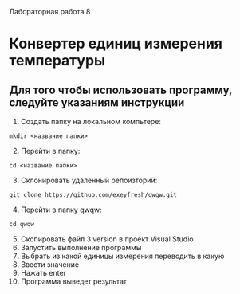 Лабораторная работа 8
# Конвертер единиц измерения температуры
## Для того чтобы использовать программу, следуйте указаниям инструкции ##

1. Создать папку на локальном компьтере:
```
mkdir <название папки>
```
2. Перейти в папку:
```
cd <название папки>
```
3. Склонировать удаленный репоизторий:
```
git clone https://github.com/exeyfresh/qwqw.git
```
4. Перейти в папку qwqw:
```
cd qwqw
```
5. Скопировать файл 3 version в проект Visual Studio
6. Запустить выполнение программы
7. Выбрать из какой единицы измерения переводить в какую
8. Ввести значение
9. Нажать enter
10. Программа выведет результат
